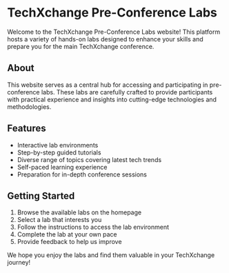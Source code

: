 # TechXchange Pre-Conference Labs

Welcome to the TechXchange Pre-Conference Labs website! This platform hosts a variety of hands-on labs designed to enhance your skills and prepare you for the main TechXchange conference.

## About

This website serves as a central hub for accessing and participating in pre-conference labs. These labs are carefully crafted to provide participants with practical experience and insights into cutting-edge technologies and methodologies.

## Features

- Interactive lab environments
- Step-by-step guided tutorials
- Diverse range of topics covering latest tech trends
- Self-paced learning experience
- Preparation for in-depth conference sessions

## Getting Started

1. Browse the available labs on the homepage
2. Select a lab that interests you
3. Follow the instructions to access the lab environment
4. Complete the lab at your own pace
5. Provide feedback to help us improve


We hope you enjoy the labs and find them valuable in your TechXchange journey!
